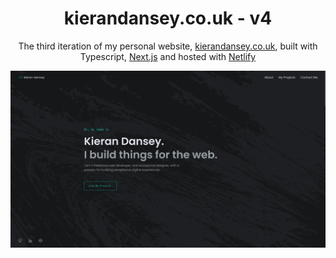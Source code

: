 <h1 align="center">
  kierandansey.co.uk - v4
</h1>
<p align="center">
  The third iteration of my personal website, <a href="https://kierandansey.co.uk" target="_blank">kierandansey.co.uk</a>, built with Typescript, <a href="https://nextjs.org/" target="_blank">Next.js</a> and hosted with <a href="https://www.netlify.com/" target="_blank">Netlify</a>
</p>

![demo](https://raw.githubusercontent.com/kdan80/v1/master/src/images/demo.webp)